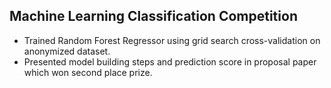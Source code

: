 ## Machine Learning Classification Competition

- Trained Random Forest Regressor using grid search cross-validation on anonymized dataset. 
- Presented model building steps and prediction score in proposal paper which won second place prize.
